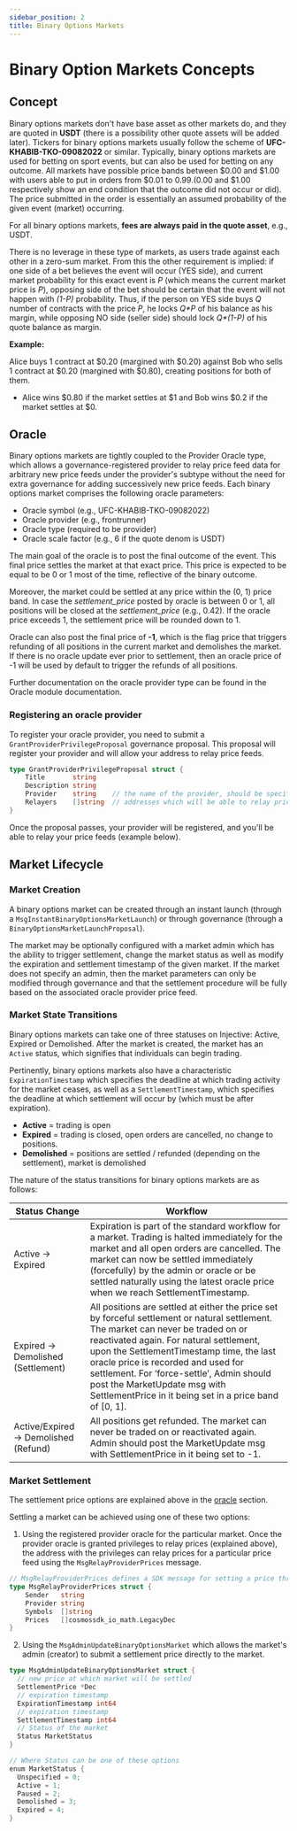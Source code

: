 ```yaml
---
sidebar_position: 2
title: Binary Options Markets
---
```


# Binary Option Markets Concepts

## Concept

Binary options markets don't have base asset as other markets do, and they are quoted in **USDT** (there is a possibility other quote assets will be added later). Tickers for binary options markets usually follow the scheme of **UFC-KHABIB-TKO-09082022** or similar. Typically, binary options markets are used for betting on sport events, but can also be used for betting on any outcome. All markets have possible price bands between $0.00 and $1.00 with users able to put in orders from $0.01 to $0.99. ($0.00 and $1.00 respectively show an end condition that the outcome did not occur or did). The price submitted in the order is essentially an assumed probability of the given event (market) occurring.

For all binary options markets, **fees are always paid in the quote asset**, e.g., USDT.

There is no leverage in these type of markets, as users trade against each other in a zero-sum market. From this the other requirement is implied: if one side of a bet believes the event will occur (YES side), and current market probability for this exact event is _P_ (which means the current market price is _P_), opposing side of the bet should be certain that the event will not happen with _(1-P)_ probability. Thus, if the person on YES side buys _Q_ number of contracts with the price _P_, he locks _Q\*P_ of his balance as his margin, while opposing NO side (seller side) should lock _Q\*(1-P)_ of his quote balance as margin.

**Example:**

Alice buys 1 contract at $0.20 (margined with $0.20) against Bob who sells 1 contract at $0.20 (margined with $0.80), creating positions for both of them.

* Alice wins $0.80 if the market settles at $1 and Bob wins $0.2 if the market settles at $0.

## Oracle

Binary options markets are tightly coupled to the Provider Oracle type, which allows a governance-registered provider to relay price feed data for arbitrary new price feeds under the provider's subtype without the need for extra governance for adding successively new price feeds. Each binary options market comprises the following oracle parameters:

* Oracle symbol (e.g., UFC-KHABIB-TKO-09082022)
* Oracle provider (e.g., frontrunner)
* Oracle type (required to be provider)
* Oracle scale factor (e.g., 6 if the quote denom is USDT)

The main goal of the oracle is to post the final outcome of the event. This final price settles the market at that exact price. This price is expected to be equal to be 0 or 1 most of the time, reflective of the binary outcome.

Moreover, the market could be settled at any price within the (0, 1) price band. In case the _settlement_price_ posted by oracle is between 0 or 1, all positions will be closed at the _settlement_price_ (e.g., 0.42). If the oracle price exceeds 1, the settlement price will be rounded down to 1.

Oracle can also post the final price of **-1**, which is the flag price that triggers refunding of all positions in the current market and demolishes the market. If there is no oracle update ever prior to settlement, then an oracle price of -1 will be used by default to trigger the refunds of all positions.

Further documentation on the oracle provider type can be found in the Oracle module documentation.

### Registering an oracle provider

To register your oracle provider, you need to submit a `GrantProviderPrivilegeProposal` governance proposal. This proposal will register your provider and will allow your address to relay price feeds.

```go
type GrantProviderPrivilegeProposal struct {
	Title       string   
	Description string   
	Provider    string    // the name of the provider, should be specific to you
	Relayers    []string  // addresses which will be able to relay prices 
}
```

Once the proposal passes, your provider will be registered, and you'll be able to relay your price feeds (example below).

## Market Lifecycle

### Market Creation

A binary options market can be created through an instant launch (through a `MsgInstantBinaryOptionsMarketLaunch`) or through governance (through a `BinaryOptionsMarketLaunchProposal`).

The market may be optionally configured with a market admin which has the ability to trigger settlement, change the market status as well as modify the expiration and settlement timestamp of the given market. If the market does not specify an admin, then the market parameters can only be modified through governance and that the settlement procedure will be fully based on the associated oracle provider price feed.

### Market State Transitions

Binary options markets can take one of three statuses on Injective: Active, Expired or Demolished. After the market is created, the market has an `Active` status, which signifies that individuals can begin trading.

Pertinently, binary options markets also have a characteristic `ExpirationTimestamp` which specifies the deadline at which trading activity for the market ceases, as well as a `SettlementTimestamp`, which specifies the deadline at which settlement will occur by (which must be after expiration).

* **Active** = trading is open
* **Expired** = trading is closed, open orders are cancelled, no change to positions.
* **Demolished** = positions are settled / refunded (depending on the settlement), market is demolished

The nature of the status transitions for binary options markets are as follows:

| Status Change                        | Workflow                                                                                                                                                                                                                                                                                                                                                                                                  |
| ------------------------------------ | --------------------------------------------------------------------------------------------------------------------------------------------------------------------------------------------------------------------------------------------------------------------------------------------------------------------------------------------------------------------------------------------------------- |
| Active → Expired                     | Expiration is part of the standard workflow for a market. Trading is halted immediately for the market and all open orders are cancelled. The market can now be settled immediately (forcefully) by the admin or oracle or be settled naturally using the latest oracle price when we reach SettlementTimestamp.                                                                                          |
| Expired → Demolished (Settlement)    | All positions are settled at either the price set by forceful settlement or natural settlement. The market can never be traded on or reactivated again. For natural settlement, upon the SettlementTimestamp time, the last oracle price is recorded and used for settlement. For ‘force-settle’, Admin should post the MarketUpdate msg with SettlementPrice in it being set in a price band of \[0, 1]. |
| Active/Expired → Demolished (Refund) | All positions get refunded. The market can never be traded on or reactivated again. Admin should post the MarketUpdate msg with SettlementPrice in it being set to -1.                                                                                                                                                                                                                                    |

### Market Settlement

The settlement price options are explained above in the [oracle](02_binary_options_markets.md#oracle) section.

Settling a market can be achieved using one of these two options:

1. Using the registered provider oracle for the particular market. Once the provider oracle is granted privileges to relay prices (explained above), the address with the privileges can relay prices for a particular price feed using the `MsgRelayProviderPrices` message.

```go
// MsgRelayProviderPrices defines a SDK message for setting a price through the provider oracle.
type MsgRelayProviderPrices struct {
	Sender   string                        
	Provider string                        
	Symbols  []string                      
	Prices   []cosmossdk_io_math.LegacyDec 
}
```

2. Using the `MsgAdminUpdateBinaryOptionsMarket` which allows the market's admin (creator) to submit a settlement price directly to the market.

```go
type MsgAdminUpdateBinaryOptionsMarket struct {
  // new price at which market will be settled
  SettlementPrice *Dec 
  // expiration timestamp
  ExpirationTimestamp int64
  // expiration timestamp
  SettlementTimestamp int64
  // Status of the market
  Status MarketStatus
}

// Where Status can be one of these options
enum MarketStatus {
  Unspecified = 0;
  Active = 1;
  Paused = 2;
  Demolished = 3;
  Expired = 4;
} 
```
